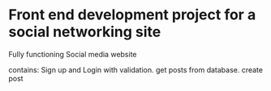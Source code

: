 # Front end development project for a social networking site

Fully functioning Social media website

contains:
Sign up and Login with validation.
get posts from database.
create post
